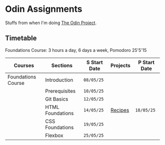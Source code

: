 # Odin Assignments

Stuffs from when I'm doing [The Odin Project](https://www.theodinproject.com).

## Timetable

Foundations Course: 3 hours a day, 6 days a week, Pomodoro 25'5'15

| Courses            | Sections         | S Start Date | Projects     | P Start Date |
|--------------------|------------------|--------------|--------------|--------------|
| Foundations Course | Introduction     |   `08/05/25` |              |              |
|                    | Prerequisites    |   `10/05/25` |              |              |
|                    | Git Basics       |   `12/05/25` |              |              |
|                    | HTML Foundations |   `14/05/25` | [Recipes](https://github.com/moktavizen/odin-recipes) | `18/05/25` |
|                    | CSS Foundations  |   `19/05/25` |              |              |
|                    | Flexbox          |   `25/05/25` |              |              |

